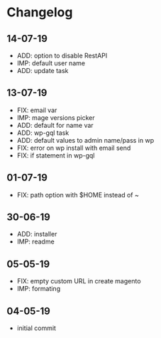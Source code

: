 # Changelog

## 14-07-19
* ADD: option to disable RestAPI
* IMP: default user name
* ADD: update task

## 13-07-19
* FIX: email var
* IMP: mage versions picker
* ADD: default for name var
* ADD: wp-gql task
* ADD: default values to admin name/pass in wp
* FIX: error on wp install with email send
* FIX: if statement in wp-gql

## 01-07-19
* FIX: path option with $HOME instead of ~

## 30-06-19
* ADD: installer
* IMP: readme

## 05-05-19
* FIX: empty custom URL in create magento
* IMP: formating

## 04-05-19
* initial commit
